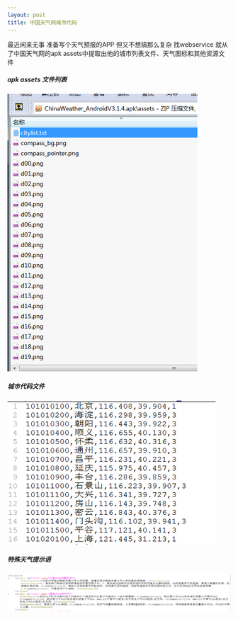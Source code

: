 ```yaml
---
layout: post
title: 中国天气网城市代码
---
```


最近闲来无事  准备写个天气预报的APP  但又不想搞那么复杂 找webservice 就从了中国天气网的apk assets中提取出他的城市列表文件、天气图标和其他资源文件

##### apk assets 文件列表<br/>
![weather_resource](../img/weather_resource.png "apk assets 文件列表")

##### 城市代码文件<br/>
![citylist](../img/city_list.png "城市代码文件")

##### 特殊天气提示语<br/>
![signals](../img/signals.png "特殊天气提示语")









